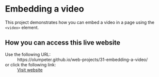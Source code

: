 # Embedding a video

This project demonstrates how you can embed a video in a page using the <code>&lt;video&gt;</code> element.

## How you can access this live website

<dl>
  Use the following URL:
  <dd>
    https://olumpeter.github.io/web-projects/31-embedding-a-video/
  </dd>
  or click the following link:
  <dd>
    <a href="https://olumpeter.github.io/web-projects/31-embedding-a-video/">Visit website</a>
  </dd>
</dl>
